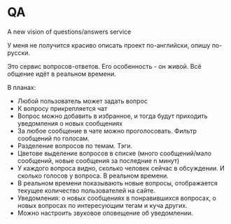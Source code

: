 # QA
A new vision of questions/answers service

У меня не получится красиво описать проект по-английски, опишу по-русски.

Это сервис вопросов-ответов. Его особенность - он живой. Всё общение идёт в реальном времени.

В планах:
- Любой пользователь может задать вопрос
- К вопросу прикрепляется чат
- Вопрос можно добавить в избранное, и тогда будут приходить уведомления о новых сообщениях
- За любое сообщение в чате можно проголосовать. Фильтр сообщений по голосам.
- Разделение вопросов по темам. Тэги.
- Цветове выделение вопросов в списке (много сообщений/мало сообщений, новые сообщения за последние n минут)
- У каждого вопроса видно, сколько человек сейчас в обсуждении. И сколько голосов у вопроса. В реальном времени.
- В реальном времени показывають новые вопросы, отображается текущее количество пользователей на сайте.
- Уведомления: о новых сообщениях в понравившихся вопросах, о новых вопросах по интересующим тегам и куча других.
- Можно настроить звуковое оповещение об уведомлении.